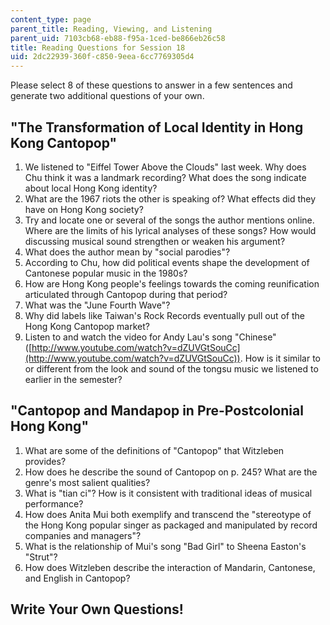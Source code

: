 ```yaml
---
content_type: page
parent_title: Reading, Viewing, and Listening
parent_uid: 7103cb68-eb88-f95a-1ced-be866eb26c58
title: Reading Questions for Session 18
uid: 2dc22939-360f-c850-9eea-6cc7769305d4
---
```


Please select 8 of these questions to answer in a few sentences and generate two additional questions of your own.

"The Transformation of Local Identity in Hong Kong Cantopop"
------------------------------------------------------------

1.  We listened to "Eiffel Tower Above the Clouds" last week. Why does Chu think it was a landmark recording? What does the song indicate about local Hong Kong identity?
2.  What are the 1967 riots the other is speaking of? What effects did they have on Hong Kong society?
3.  Try and locate one or several of the songs the author mentions online. Where are the limits of his lyrical analyses of these songs? How would discussing musical sound strengthen or weaken his argument?
4.  What does the author mean by "social parodies"?
5.  According to Chu, how did political events shape the development of Cantonese popular music in the 1980s?
6.  How are Hong Kong people's feelings towards the coming reunification articulated through Cantopop during that period?
7.  What was the "June Fourth Wave"?
8.  Why did labels like Taiwan's Rock Records eventually pull out of the Hong Kong Cantopop market?
9.  Listen to and watch the video for Andy Lau's song "Chinese" ([http://www.youtube.com/watch?v=dZUVGtSouCc](http://www.youtube.com/watch?v=dZUVGtSouCc)). How is it similar to or different from the look and sound of the tongsu music we listened to earlier in the semester?

"Cantopop and Mandapop in Pre-Postcolonial Hong Kong"
-----------------------------------------------------

1.  What are some of the definitions of "Cantopop" that Witzleben provides?
2.  How does he describe the sound of Cantopop on p. 245? What are the genre's most salient qualities?
3.  What is "tian ci"? How is it consistent with traditional ideas of musical performance?
4.  How does Anita Mui both exemplify and transcend the "stereotype of the Hong Kong popular singer as packaged and manipulated by record companies and managers"?
5.  What is the relationship of Mui's song "Bad Girl" to Sheena Easton's "Strut"?
6.  How does Witzleben describe the interaction of Mandarin, Cantonese, and English in Cantopop?

Write Your Own Questions!
-------------------------